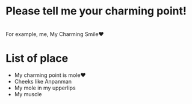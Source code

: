 # Please tell me your charming point!

</br >
For example, me, My Charming Smile❤️

# List of place
- My charming point is mole❤️
- Cheeks like Anpanman
- My mole in my upperlips
- My muscle
